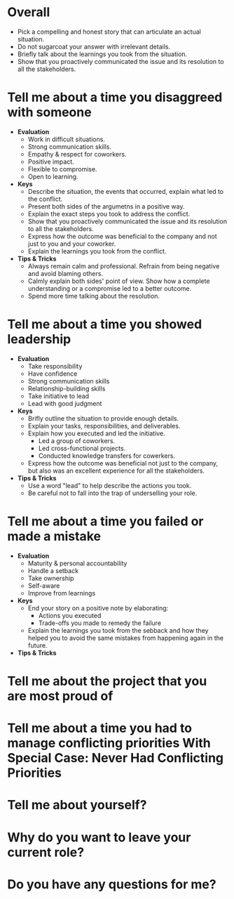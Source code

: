 # Overall
- Pick a compelling and honest story that can articulate an actual situation.
- Do not sugarcoat your answer with irrelevant details.
- Briefly talk about the learnings you took from the situation. 
- Show that you proactively communicated the issue and its resolution to all the stakeholders.


# Tell me about a time you disaggreed with someone
- **Evaluation**
	- Work in difficult situations.
	- Strong communication skills.
	- Empathy & respect for coworkers.
	- Positive impact.
	- Flexible to compromise.
	- Open to learning.
- **Keys**
	- Describe the situation, the events that occurred, explain what led to the conflict.
	- Present both sides of the argumetns in a positive way.
	- Explain the exact steps you took to address the conflict.
	- Show that you proactively communicated the issue and its resolution to all the stakeholders.
	- Express how the outcome was beneficial to the company and not just to you and your coworker.
	- Explain the learnings you took from the conflict.
- **Tips & Tricks**
	- Always remain calm and professional. Refrain from being negative and avoid blaming others.
	- Calmly explain both sides' point of view. Show how a complete understanding or a compromise led to a better outcome.
    - Spend more time talking about the resolution.


# Tell me about a time you showed leadership
- **Evaluation**
	- Take responsibility
	- Have confidence
	- Strong communication skills
	- Relationship-building skills
	- Take initiative to lead
	- Lead with good judgment
- **Keys**
	- Brifly outline the situation to provide enough details.
	- Explain your tasks, responsibilities, and deliverables.
	- Explain how you executed and led the initiative.
		- Led a group of coworkers.
		- Led cross-functional projects.
		- Conducted knowledge transfers for cowerkers.
	- Express how the outcome was beneficial not just to the company, but also was an excellent experience for all the stakeholders.
- **Tips & Tricks**
	- Use a word "lead" to help describe the actions you took.
	- Be careful not to fall into the trap of underselling your role.


# Tell me about a time you failed or made a mistake
- **Evaluation**
	- Maturity & personal accountability
	- Handle a setback
	- Take ownership
	- Self-aware
	- Improve from learnings
- **Keys**
	- End your story on a positive note by elaborating:
		- Actions you executed
		- Trade-offs you made to remedy the failure
	- Explain the learnings you took from the sebback and how they helped you to avoid the same mistakes from happening again in the future.	
- **Tips & Tricks**


# Tell me about the project that you are most proud of 

# Tell me about a time you had to manage conflicting priorities With Special Case: Never Had Conflicting Priorities 

# Tell me about yourself? 

# Why do you want to leave your current role? 

# Do you have any questions for me?
<!--stackedit_data:
eyJoaXN0b3J5IjpbLTY4NTgwMjY3OCwtODEwNzg5NjMwXX0=
-->